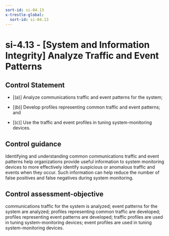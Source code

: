 ```yaml
---
sort-id: si-04.13
x-trestle-global:
  sort-id: si-04.13
---
```


# si-4.13 - \[System and Information Integrity\] Analyze Traffic and Event Patterns

## Control Statement

- \[(a)\] Analyze communications traffic and event patterns for the system;

- \[(b)\] Develop profiles representing common traffic and event patterns; and

- \[(c)\] Use the traffic and event profiles in tuning system-monitoring devices.

## Control guidance

Identifying and understanding common communications traffic and event patterns help organizations provide useful information to system monitoring devices to more effectively identify suspicious or anomalous traffic and events when they occur. Such information can help reduce the number of false positives and false negatives during system monitoring.

## Control assessment-objective

communications traffic for the system is analyzed;
event patterns for the system are analyzed;
profiles representing common traffic are developed;
profiles representing event patterns are developed;
traffic profiles are used in tuning system-monitoring devices;
event profiles are used in tuning system-monitoring devices.
